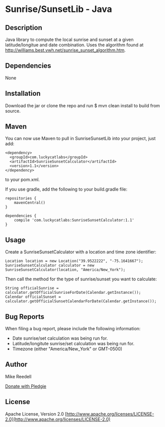 Sunrise/SunsetLib - Java
============

Description
-----------
Java library to compute the local sunrise and sunset at a given latitude/longitue and date combination. Uses the algorithm found at http://williams.best.vwh.net/sunrise_sunset_algorithm.htm.

Dependencies
------------
None

Installation
------------
Download the jar or clone the repo and run $ mvn clean install to build from source.


Maven
-----

You can now use Maven to pull in SunriseSunsetLib into your project, just add:

```
<dependency>
  <groupId>com.luckycatlabs</groupId>
  <artifactId>SunriseSunsetCalculator</artifactId>
  <version>1.1</version>
</dependency>
```

to your pom.xml.

If you use gradle, add the following to your build.gradle file:

```
repositories {
    mavenCentral()
}

dependencies {
    compile 'com.luckycatlabs:SunriseSunsetCalculator:1.1'
}
```

Usage
-----
Create a SunriseSunsetCalculator with a location and time zone identifier:

    Location location = new Location("39.9522222", "-75.1641667");
    SunriseSunsetCalculator calculator = new SunriseSunsetCalculator(location, "America/New_York");

Then call the method for the type of sunrise/sunset you want to calculate:

    String officialSunrise = calculator.getOfficialSunriseForDate(Calendar.getInstance());
    Calendar officialSunset = calculator.getOfficialSunsetCalendarForDate(Calendar.getInstance());

Bug Reports
-----------
When filing a bug report, please include the following information:
- Date sunrise/set calculation was being run for.
- Latitude/longitute sunrise/set calculation was being run for.
- Timezone (either "America/New_York" or GMT-0500)

Author
------
Mike Reedell

[Donate with Pledgie](http://www.pledgie.com/campaigns/15328)

License
-------
Apache License, Version 2.0 
[http://www.apache.org/licenses/LICENSE-2.0](http://www.apache.org/licenses/LICENSE-2.0)

